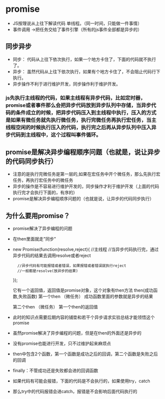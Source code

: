 # promise
- JS按理说从上往下解读代码  单线程。（同一时间，只能做一件事情）
- 事件调用 ->把任务交给了事件引擎（所有的js事件全部都是异步的）
## 同步异步
-  同步：
      代码从上往下依次执行，如果一个地方卡住了，下面的代码就不执行了。
- 异步：
      虽然代码从上往下依次执行，如果有个地方卡住了，不会阻止代码行下执行。
-  异步操作不利于进行维护开发，同步操作利于维护开发。

###  js先执行主线程的代码，如果主线程有异步代码，比如定时器，promise或者事件那么会把异步代码放到异步队列中存储，当异步代码的条件成立的时候，把异步代码压入到主线程中执行，压入的方式是如果有微任务就先执行微任务，执行完微任务再执行宏任务，当主线程空闲的时候执行压入的代码，执行完之后再从异步队列中压入异步代码到主线程中，这个过程叫事件循环。

##  promise是解决异步编程顺序问题（也就是，说让异步的代码同步执行）
- 注意的是执行完微任务是第一层的,如果在宏任务中开个微任务，那么先执行宏任务，再执行宏任务中的微任务
-  异步的操作是不容易进行维护开发的，同步操作才利于维护开发（上面的代码执行完才会执行下面的，有序的）
- promise是解决异步编程顺序问题的（也就是说，让异步的代码同步执行）

## 为什么要用promise？
-  promise解决了异步编程的问题
-  在then里面就走"同步"
- new Promise(function(resolve,reject){
        //主线程
        //当异步代码执行完，通过异步代码的结果去调用resolve或者reject

        //异步代码有可能报错或者错误，如果报错或者错误就执行reject
        //一般都是resolve(放异步的结果)
    });

     它有一个返回值，返回值是promise对象，这个对象有then方法
    then(成功函数,失败函数)
    第一个then  （微任务）
        成功函数里面的参数就是异步的结果

    第二个then （微任务）
        第一个then的返回值

- 此时的知识点需要后期内容的铺垫和若干个异步请求实验总结才能领悟这个promise
-  虽然promise解决了异步编程的问题，但是在then的外面还是异步的
- 没有promise也能进行开发，只不过维护起来麻烦点
- then中包含2个函数，第一个函数是成功之后的回调，第二个函数是失败之后的回调
- finally：不管成功还是失败都会进的回调函数
- 如果代码有可能会报错，下面的代码是不会执行的，如果使用try，catch
- 那么try中的代码报错会进catch，报错是不会影响后面代码执行的
